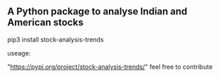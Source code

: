 <h2>A Python package to analyse Indian and American stocks</h2>

<p>pip3 install stock-analysis-trends</p>
useage: <br>

"https://pypi.org/project/stock-analysis-trends/"
feel free to contribute 